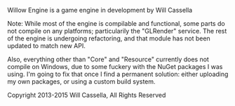 
Willow Engine is a game engine in development by Will Cassella

Note: While most of the engine is compilable and functional, some parts do not compile on any platforms; particularily the "GLRender" service. The rest of the engine is undergoing refactoring, and that module has not been updated to match new API.

Also, everything other than "Core" and "Resource" currently does not compile on Windows, due to some fuckery with the NuGet packages I was using. I'm going to fix that once I find a permanent solution: either uploading my own packages, or using a custom build system.

Copyright 2013-2015 Will Cassella, All Rights Reserved
